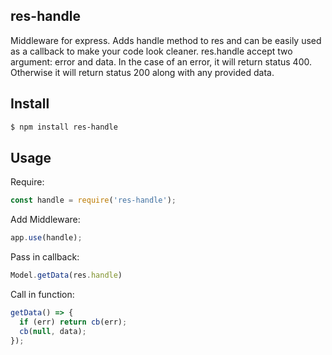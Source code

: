 ## res-handle

Middleware for express. Adds handle method to res and can be easily used as a callback to make your code look cleaner. 
res.handle accept two argument: error and data. In the case of an error, it will return status 400. Otherwise it will return status 200 along with any provided data.

## Install

```bash
$ npm install res-handle
```

## Usage
Require:
```js
const handle = require('res-handle');

```

Add Middleware:
```js
app.use(handle);
```

Pass in callback:
```js
Model.getData(res.handle)
```

Call in function:
```js
getData() => {
  if (err) return cb(err);
  cb(null, data);
});
```
